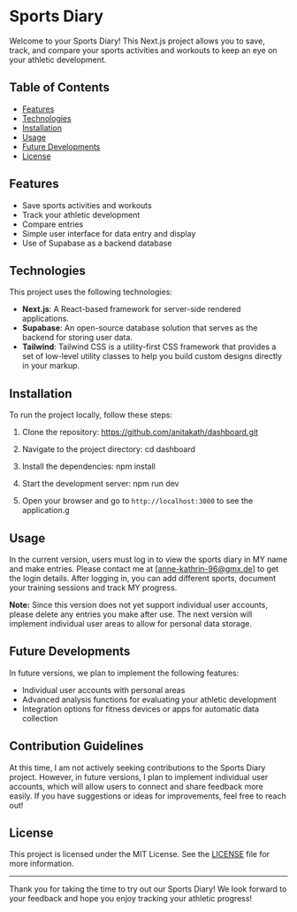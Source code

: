 # Sports Diary

Welcome to your Sports Diary! This Next.js project allows you to save, track, and compare your sports activities and workouts to keep an eye on your athletic development.

## Table of Contents

- [Features](#features)
- [Technologies](#technologies)
- [Installation](#installation)
- [Usage](#usage)
- [Future Developments](#future-developments)
- [License](#license)

## Features

- Save sports activities and workouts
- Track your athletic development
- Compare entries
- Simple user interface for data entry and display
- Use of Supabase as a backend database

## Technologies

This project uses the following technologies:

- **Next.js**: A React-based framework for server-side rendered applications.
- **Supabase**: An open-source database solution that serves as the backend for storing user data.
- **Tailwind**: Tailwind CSS is a utility-first CSS framework that provides a set of low-level utility classes to help you build custom designs directly in your markup.
## Installation

To run the project locally, follow these steps:

1. Clone the repository:
https://github.com/anitakath/dashboard.git

2. Navigate to the project directory:
cd dashboard

3. Install the dependencies:
npm install

4. Start the development server:
npm run dev

5. Open your browser and go to `http://localhost:3000` to see the application.g

## Usage

In the current version, users must log in to view the sports diary in MY name and make entries. Please contact me at [anne-kathrin-96@gmx.de] to get the login details. After logging in, you can add different sports, document your training sessions and track MY progress. 

**Note:** Since this version does not yet support individual user accounts, please delete any entries you make after use. The next version will implement individual user areas to allow for personal data storage.



## Future Developments

In future versions, we plan to implement the following features:

- Individual user accounts with personal areas
- Advanced analysis functions for evaluating your athletic development
- Integration options for fitness devices or apps for automatic data collection

## Contribution Guidelines

At this time, I am not actively seeking contributions to the Sports Diary project. However, in future versions, I plan to implement individual user accounts, which will allow users to connect and share feedback more easily. If you have suggestions or ideas for improvements, feel free to reach out!

## License

This project is licensed under the MIT License. See the [LICENSE](LICENSE) file for more information.

---

Thank you for taking the time to try out our Sports Diary! We look forward to your feedback and hope you enjoy tracking your athletic progress!